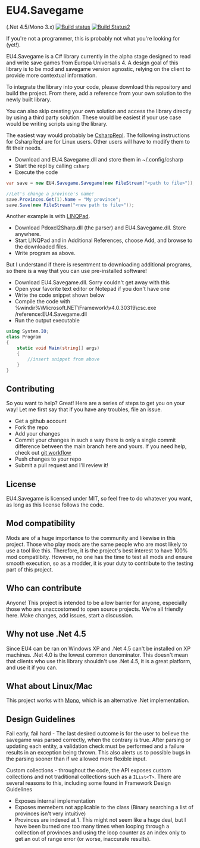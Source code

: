 # EU4.Savegame

(.Net 4.5/Mono 3.x) [![Build status](https://ci.appveyor.com/api/projects/status/re6omq30w699ue7v)](https://ci.appveyor.com/project/nickbabcock/eu4-savegame) [![Build Status2](http://img.shields.io/travis/nickbabcock/EU4.Savegame.svg?branch=master&style=flat)](https://travis-ci.org/nickbabcock/EU4.Savegame)

If you're not a programmer, this is probably not what you're looking for (yet!).

EU4.Savegame is a C# library currently in the alpha stage designed to read and
write save games from Europa Universalis 4. A design goal of this library is to
be mod and savegame version agnostic, relying on the client to provide more
contextual information.

To integrate the library into your code, please download this repository and
build the project. From there, add a reference from your own solution to the
newly built library.

You can also skip creating your own solution and access the library directly by
using a third party solution. These would be easiest if your use case would be
writing scripts using the library.

The easiest way would probably be [CsharpRepl][].  The following instructions
for CsharpRepl are for Linux users.  Other users will have to modify them to
fit their needs.  

- Download and EU4.Savegame.dll and store them in ~/.config/csharp
- Start the repl by calling `csharp`
- Execute the code

```csharp
var save = new EU4.Savegame.Savegame(new FileStream("<path to file>"));

//Let's change a province's name!
save.Provinces.Get(1).Name = "My province";
save.Save(new FileStream("<new path to file>"));
```

Another example is with [LINQPad][].

- Download Pdoxcl2Sharp.dll (the parser) and EU4.Savegame.dll.  Store anywhere.
- Start LINQPad and in Additional References, choose Add, and browse to the
  downloaded files.
- Write program as above.

But I understand if there is resentment to downloading additional programs,
so there is a way that you can use pre-installed software!

- Download EU4.Savegame.dll.  Sorry couldn't get away with this
- Open your favorite text editor or Notepad if you don't have one
- Write the code snippet shown below
- Compile the code with %windir%\Microsoft.NET\Framework\v4.0.30319\csc.exe
  /reference:EU4.Savegame.dll
- Run the output executable

```csharp
using System.IO;
class Program 
{
    static void Main(string[] args)
    {
        //insert snippet from above
    }
}
```

## Contributing

So you want to help?  Great!  Here are a series of steps to get you on your way!
Let me first say that if you have any troubles, file an issue.

- Get a github account
- Fork the repo
- Add your changes
- Commit your changes in such a way there is only a single commit difference
  between the main branch here and yours.  If you need help, check out [git
  workflow][]
- Push changes to your repo
- Submit a pull request and I'll review it!
    
## License

EU4.Savegame is licensed under MIT, so feel free to do whatever you want, as
long as this license follows the code.

## Mod compatibility

Mods are of a huge importance to the community and likewise in this project.
Those who play mods are the same people who are most likely to use a tool like
this.  Therefore, it is the project's best interest to have 100% mod
compatilbity.  However, no one has the time to test all mods and ensure smooth
execution, so as a modder, it is your duty to contribute to the testing part of
this project.

## Who can contribute

Anyone!  This project is intended to be a low barrier for anyone, especially
those who are unaccostomed to open source projects.  We're all friendly here.
Make changes, add issues, start a discussion.

## Why not use .Net 4.5

Since EU4 can be ran on Windows XP and .Net 4.5 can't be installed on XP
machines.  .Net 4.0 is the lowest common denominator. This doesn't mean that
clients who use this library shouldn't use .Net 4.5, it is a great platform,
and use it if you can.

## What about Linux/Mac

This project works with [Mono][], which is an alternative .Net implementation.

[Mono]: http://www.mono-project.com/Main_Page

## Design Guidelines

Fail early, fail hard - The last desired outcome is for the user to believe the
savegame was parsed correctly, when the contrary is true.  After parsing or
updating each entity, a validation check must be performed and a failure results
in an exception being thrown.  This also alerts us to possible bugs in the
parsing sooner than if we allowed more flexible input.

Custom collections - throughout the code, the API exposes custom collections
and not traditional collections such as a `IList<T>`.  There are several
reasons to this, including some found in Framework Design Guidelines

- Exposes internal implementation 
- Exposes memebers not applicable to the class (Binary searching a list of
  provinces isn't very intuitive)
- Provinces are indexed at 1.  This might not seem like a huge deal, but I have
  been burned one too many times when looping through a collection of provinces
  and using the loop counter as an index only to get an out of range error (or
  worse, inaccurate results).  

[git workflow]: https://sandofsky.com/blog/git-workflow.html
[CsharpRepl]: http://www.mono-project.com/CsharpRepl
[LINQPad]: http://www.linqpad.net/

